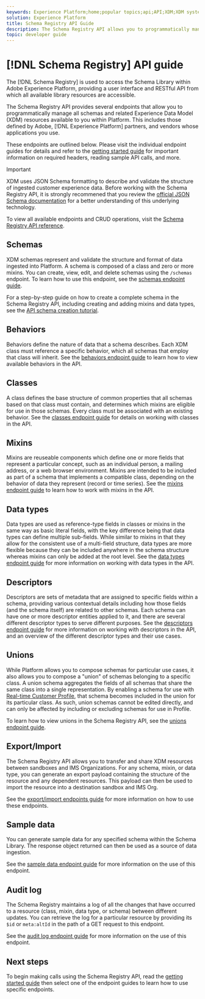 ```yaml
---
keywords: Experience Platform;home;popular topics;api;API;XDM;XDM system;experience data model;Experience data model;Experience Data Model;data model;Data Model;schema registry;Schema Registry;
solution: Experience Platform
title: Schema Registry API Guide
description: The Schema Registry API allows you to programmatically manage all schemas and related XDM resources available to you within Experience Platform. 
topic: developer guide
---
```


# [!DNL Schema Registry] API guide

The [!DNL Schema Registry] is used to access the Schema Library within Adobe Experience Platform, providing a user interface and RESTful API from which all available library resources are accessible.

The Schema Registry API provides several endpoints that allow you to programmatically manage all schemas and related Experience Data Model (XDM) resources available to you within Platform. This includes those defined by Adobe, [!DNL Experience Platform] partners, and vendors whose applications you use.

These endpoints are outlined below. Please visit the individual endpoint guides for details and refer to the [getting started guide](./getting-started.md) for important information on required headers, reading sample API calls, and more.

>[!IMPORTANT]
>
>XDM uses JSON Schema formatting to describe and validate the structure of ingested customer experience data. Before working with the Schema Registry API, it is strongly recommened that you review the [official JSON Schema documentation](https://json-schema.org/) for a better understanding of this underlying technology.

To view all available endpoints and CRUD operations, visit the [Schema Registry API reference](https://www.adobe.io/apis/experienceplatform/home/api-reference.html#!acpdr/swagger-specs/schema-registry.yaml).

## Schemas

XDM schemas represent and validate the structure and format of data ingested into Platform. A schema is composed of a class and zero or more mixins. You can create, view, edit, and delete schemas using the `/schemas` endpoint. To learn how to use this endpoint, see the [schemas endpoint guide](./schemas.md).

For a step-by-step guide on how to create a complete schema in the Schema Registry API, including creating and adding mixins and data types, see the [API schema creation tutorial](../tutorials/create-schema-api.md).

## Behaviors

Behaviors define the nature of data that a schema describes. Each XDM class must reference a specific behavior, which all schemas that employ that class will inherit. See the [behaviors endpoint guide](./behaviors.md) to learn how to view available behaviors in the API.

## Classes

A class defines the base structure of common properties that all schemas based on that class must contain, and determines which mixins are eligible for use in those schemas. Every class must be associated with an existing behavior. See the [classes endpoint guide](./classes.md) for details on working with classes in the API.

## Mixins

Mixins are reuseable components which define one or more fields that represent a particular concept, such as an individual person, a mailing address, or a web browser environment. Mixins are intended to be included as part of a schema that implements a compatible class, depending on the behavior of data they represent (record or time series). See the [mixins endpoint guide](./mixins.md) to learn how to work with mixins in the API.

## Data types

Data types are used as reference-type fields in classes or mixins in the same way as basic literal fields, with the key difference being that data types can define multiple sub-fields. While similar to mixins in that they allow for the consistent use of a multi-field structure, data types are more flexible because they can be included anywhere in the schema structure whereas mixins can only be added at the root level. See the [data types endpoint guide](./data-types.md) for more information on working with data types in the API.

## Descriptors

Descriptors are sets of metadata that are assigned to specific fields within a schema, providing various contextual details including how those fields (and the schema itself) are related to other schemas. Each schema can have one or more descriptor entities applied to it, and there are several different descriptor types to serve different purposes. See the [descriptors endpoint guide](./descriptors.md) for more information on working with descriptors in the API, and an overview of the different descriptor types and their use cases.

## Unions

While Platform allows you to compose schemas for particular use cases, it also allows you to compose a "union" of schemas belonging to a specific class. A union schema aggregates the fields of all schemas that share the same class into a single representation. By enabling a schema for use with [Real-time Customer Profile](../../profile/home.md), that schema becomes included in the union for its particular class. As such, union schemas cannot be edited directly, and can only be affected by including or excluding schemas for use in Profile.

To learn how to view unions in the Schema Registry API, see the [unions endpoint guide](./unions.md).

## Export/Import

The Schema Registry API allows you to transfer and share XDM resources between sandboxes and IMS Organizations. For any schema, mixin, or data type, you can generate an export payload containing the structure of the resource and any dependent resources. This payload can then be used to import the resource into a destination sandbox and IMS Org.

See the [export/import endpoints guide](./export-import.md) for more information on how to use these endpoints.

## Sample data

You can generate sample data for any specified schema within the Schema Library. The response object returned can then be used as a source of data ingestion.

See the [sample data endpoint guide](./sample-data.md) for more information on the use of this endpoint.

## Audit log

The Schema Registry maintains a log of all the changes that have occurred to a resource (class, mixin, data type, or schema) between different updates. You can retrieve the log for a particular resource by providing its `$id` or `meta:altId` in the path of a GET request to this endpoint.

See the [audit log endpoint guide](./audit-log.md) for more information on the use of this endpoint.

## Next steps

To begin making calls using the Schema Registry API, read the [getting started guide](./getting-started.md) then select one of the endpoint guides to learn how to use specific endpoints.